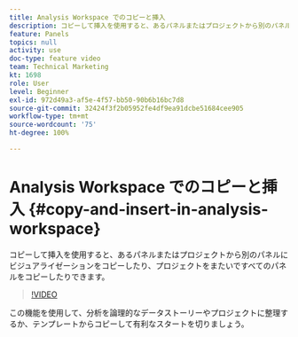 ```yaml
---
title: Analysis Workspace でのコピーと挿入
description: コピーして挿入を使用すると、あるパネルまたはプロジェクトから別のパネルにビジュアライゼーションをコピーしたり、プロジェクトをまたいですべてのパネルをコピーしたりできます。
feature: Panels
topics: null
activity: use
doc-type: feature video
team: Technical Marketing
kt: 1698
role: User
level: Beginner
exl-id: 972d49a3-af5e-4f57-bb50-90b6b16bc7d8
source-git-commit: 32424f3f2b05952fe4df9ea91dcbe51684cee905
workflow-type: tm+mt
source-wordcount: '75'
ht-degree: 100%

---
```


# Analysis Workspace でのコピーと挿入 {#copy-and-insert-in-analysis-workspace}

コピーして挿入を使用すると、あるパネルまたはプロジェクトから別のパネルにビジュアライゼーションをコピーしたり、プロジェクトをまたいですべてのパネルをコピーしたりできます。

>[!VIDEO](https://video.tv.adobe.com/v/23230/?quality=12)

この機能を使用して、分析を論理的なデータストーリーやプロジェクトに整理するか、テンプレートからコピーして有利なスタートを切りましょう。
